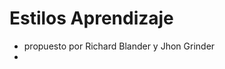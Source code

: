 


# Estilos Aprendizaje
* propuesto por Richard Blander y Jhon Grinder
* 
<!--stackedit_data:
eyJoaXN0b3J5IjpbNjU5NzkyMTY1LDczMDk5ODExNl19
-->